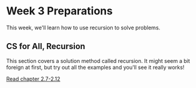# Week 3 Preparations

This week, we'll learn how to use recursion to solve problems.

## CS for All, Recursion

This section covers a solution method called recursion. It might seem a bit foreign at first, but try out all the examples and you'll see it really works!

[Read chapter 2.7-2.12](https://www.cs.hmc.edu/csforall/FunctionalProgramming/functionalprogramming.html#recursion)


